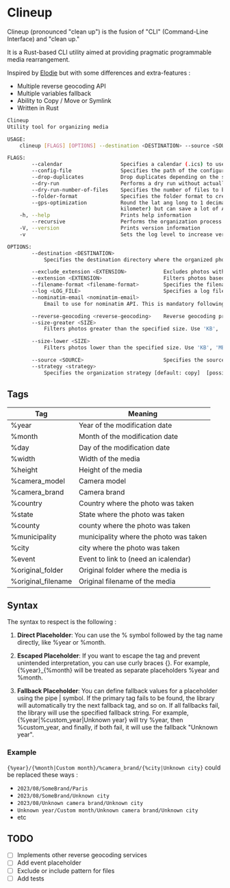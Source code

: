 # Clineup

Clineup (pronounced "clean up") is the fusion of "CLI" (Command-Line Interface) and "clean up."

It is a Rust-based CLI utility aimed at providing pragmatic programmable media rearrangement.

Inspired by [Elodie](https://github.com/jmathai/elodie) but with some differences and extra-features : 

- Multiple reverse geocoding API
- Multiple variables fallback 
- Ability to Copy / Move or Symlink
- Written in Rust


```sh
Clineup 
Utility tool for organizing media

USAGE:
    clineup [FLAGS] [OPTIONS] --destination <DESTINATION> --source <SOURCE>

FLAGS:
        --calendar                   Specifies a calendar (.ics) to use for %event
        --config-file                Specifies the path of the configuration file
        --drop-duplicates            Drop duplicates depending on the strategy
        --dry-run                    Performs a dry run without actually moving or renaming any files
        --dry-run-number-of-files    Specifies the number of files to be processed by the dry run
        --folder-format              Specifies the folder format to create
        --gps-optimization           Round the lat ang long to 1 decimal places. It becomes less accurate (about 1
                                     kilometer) but can save a lot of API calls.
    -h, --help                       Prints help information
        --recursive                  Performs the organization process recursively on subdirectories
    -V, --version                    Prints version information
    -v                               Sets the log level to increase verbosity

OPTIONS:
        --destination <DESTINATION>
            Specifies the destination directory where the organized photos will be stored

        --exclude_extension <EXTENSION>            Excludes photos with the specified file extensions
        --extension <EXTENSION>                    Filters photos based on file extensions
        --filename-format <filename-format>        Specifies the filename format to create
        --log <LOG_FILE>                           Specifies a log file to record the organization process
        --nominatim-email <nominatim-email>
            Email to use for nominatim API. This is mandatory following the nominatim usage policy

        --reverse-geocoding <reverse-geocoding>    Reverse geocoding provider to use [possible values: nominatim]
        --size-greater <SIZE>
            Filters photos greater than the specified size. Use 'KB', 'MB', 'GB', 'TB' or 'PB'

        --size-lower <SIZE>
            Filters photos lower than the specified size. Use 'KB', 'MB', 'GB', 'TB' or 'PB'

        --source <SOURCE>                          Specifies the source directory or file to be organized
        --strategy <strategy>
            Specifies the organization strategy [default: copy]  [possible values: copy, symlink, move]
```
## Tags 

| Tag                | Meaning                                |
|--------------------|----------------------------------------|
| %year              | Year of the modification date          |
| %month             | Month of the modification date         |
| %day               | Day of the modification date           |
| %width             | Width of the media                     |
| %height            | Height of the media                    |
| %camera_model      | Camera model                           |
| %camera_brand      | Camera brand                           |
| %country           | Country where the photo was taken      |
| %state             | State where the photo was taken        |
| %county            | county where the photo was taken       |
| %municipality      | municipality where the photo was taken |
| %city              | city where the photo was taken         |
| %event             | Event to link to (need an icalendar)   |
| %original_folder   | Original folder where the media is     |
| %original_filename | Original filename of the media         |

## Syntax

The syntax to respect is the following : 

1. **Direct Placeholder**: You can use the % symbol followed by the tag name directly, like %year or %month.

2. **Escaped Placeholder**: If you want to escape the tag and prevent unintended interpretation, you can use curly braces {}. For example, {%year}_{%month} will be treated as separate placeholders %year and %month.

3. **Fallback Placeholder**: You can define fallback values for a placeholder using the pipe | symbol. If the primary tag fails to be found, the library will automatically try the next fallback tag, and so on. If all fallbacks fail, the library will use the specified fallback string. For example, {%year|%custom_year|Unknown year} will try %year, then %custom_year, and finally, if both fail, it will use the fallback "Unknown year".

### Example

`{%year}/{%month|Custom month}/%camera_brand/{%city|Unknown city}` could be replaced these ways : 

- `2023/08/SomeBrand/Paris`
- `2023/08/SomeBrand/Unknown city`
- `2023/08/Unknown camera brand/Unknown city`
- `Unknown year/Custom month/Unknown camera brand/Unknown city`
- etc

## TODO 

- [ ] Implements other reverse geocoding services
- [ ] Add event placeholder
- [ ] Exclude or include pattern for files
- [ ] Add tests 